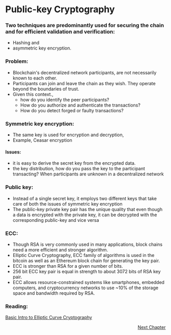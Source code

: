# Public-key Cryptography

### Two techniques are predominantly used for securing the chain and for efficient validation and verification:

- Hashing and 
- asymmetric key encryption.


### Problem:

- Blockchain's decentralized network participants,  are not necessarily known to each other. 
- Participants can join and leave the chain as they wish. They operate beyond the boundaries of trust. 
- Given this context., 
  - how do you identify the peer participants?
  - How do you authorize and authenticate the transactions? 
  - How do you detect forged or faulty transactions?


### Symmetric key encryption:

- The same key is used for encryption and decryption,
- Example, Ceasar encryption

#### Issues:

- it is easy to derive the secret key from the encrypted data. 
- the key distribution, how do you pass the key to the participant transacting?  When participants are unknown in a decentralized network

### Public key:

- Instead of a single secret key, it employs two different keys that take care of both the issues of symmetric key encryption
- The public-key private key pair has the unique quality that even though a data is encrypted with the private key,  it can be decrypted with the corresponding public-key and vice versa

### ECC:

- Though RSA is very commonly used in many applications,  block chains need a more efficient and stronger algorithm. 
- Elliptic Curve Cryptography, ECC family of algorithms is used in the bitcoin as well as an Ethereum block chain for generating the key pair. 
- ECC is stronger than RSA for a given number of bits. 
- 256 bit ECC key pair is equal in strength to about 3072 bits of RSA key pair. 
- ECC allows resource-constrained systems like smartphones, embedded computers, and cryptocurrency networks to use ~10% of the storage space and bandwidth required by RSA.

### Reading:
[Basic Intro to Elliptic Curve Cryptography](https://qvault.io/cryptography/elliptic-curve-cryptography/)

<p align="right">
   <a href="./1.3.2 Hashing.md">Next Chapter</a>
</p>
